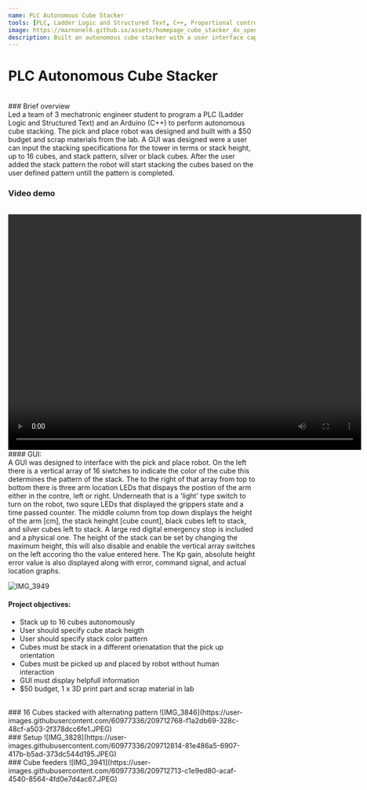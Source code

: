 ```yaml
---
name: PLC Autonomous Cube Stacker
tools: [PLC, Ladder Logic and Structured Text, C++, Proportional control, Mechatronics]
image: https://marnonel6.github.io/assets/homepage_cube_stacker_4x_speed_indicator.gif
description: Built an autonomous cube stacker with a user interface capable of stacking 16 cubes.
---
```


# PLC Autonomous Cube Stacker
<br>
### Brief overview
<br>
Led a team of 3 mechatronic engineer student to program a PLC (Ladder Logic and Structured Text) and an Arduino (C++) to perform autonomous cube stacking. The pick and place robot was designed and built with a $50 budget and scrap materials from the lab. A GUI was designed were a user can input the stacking specifications for the tower in terms or stack height, up to 16 cubes, and stack pattern, silver or black cubes. After the user added the stack pattern the robot will start stacking the cubes based on the user defined pattern untill the pattern is completed. 

### Video demo
<br>
<!-- {% include elements/video.html id="k9cyyoGHMWg" %} -->

<video width="720" height="480" controls="controls">
  <source src="https://user-images.githubusercontent.com/60977336/209709728-f2af391d-850f-4d6b-9443-56a8572f6afc.mp4" type="video/mp4">
</video>

<br>
#### GUI:
<br>
A GUI was designed to interface with the pick and place robot. On the left there is a vertical array of 16 siwtches to indicate the color of the cube this determines the pattern of the stack. The to the right of that array from top to bottom there is three arm location LEDs that dispays the postion of the arm either in the contre, left or right. Underneath that is a 'light' type switch to turn on the robot, two squre LEDs that displayed the grippers state and a time passed counter. The middle column from top down displays the height of the arm [cm], the stack heinght [cube count], black cubes left to stack, and silver cubes left to stack. A large red digital emergency stop is included and a physical one. The height of the stack can be set by changing the maximum height, this will also disable and enable the vertical array switches on the left accoring tho the value entered here. The Kp gain, absolute height error value is also displayed along with error, command signal, and actual location graphs.

![IMG_3949](https://user-images.githubusercontent.com/60977336/209710214-4d427c01-0b0a-4420-b75c-1668a01d0b2a.JPEG)

#### Project objectives:
- Stack up to 16 cubes autonomously
- User should specify cube stack heigth
- User should specify stack color pattern
- Cubes must be stack in a different orienatation that the pick up orientation
- Cubes must be picked up and placed by robot without human interaction
- GUI must display helpfull information
- $50 budget, 1 x 3D print part and scrap material in lab

<br>
### 16 Cubes stacked with alternating pattern
![IMG_3846](https://user-images.githubusercontent.com/60977336/209712768-f1a2db69-328c-48cf-a503-2f378dcc6fe1.JPEG)

<br>
### Setup
![IMG_3828](https://user-images.githubusercontent.com/60977336/209712814-81e486a5-6907-417b-b5ad-373dc544d195.JPEG)

<br>
### Cube feeders
![IMG_3941](https://user-images.githubusercontent.com/60977336/209712713-c1e9ed80-acaf-4540-8564-4fd0e7d4ac67.JPEG)

<!-- <p class="text-center">
{% include elements/button.html link="https://github.com/JiasenZheng/Stereo_Visual_Odometry" text="GitHub" %}
</p> -->
